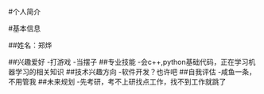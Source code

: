 #个人简介

#基本信息

##姓名：郑烨

##兴趣爱好
-打游戏
-当摆子
##专业技能
-会c++,python基础代码，正在学习机器学习的相关知识
##技术兴趣方向
-软件开发？也许吧
##自我评估
-咸鱼一条，不用管我
##未来规划
-先考研，考不上研找点工作，找不到工作就跳了
